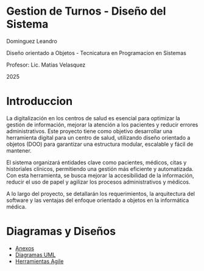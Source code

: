 
# Gestion de Turnos - Diseño del Sistema

Dominguez Leandro

Diseño orientado a Objetos - Tecnicatura en Programacion en Sistemas

Profesor: Lic. Matias Velasquez

2025

# Introduccion


La digitalización en los centros de salud es esencial para optimizar la gestión de información, mejorar la atención a los pacientes y reducir errores administrativos. Este proyecto tiene como objetivo desarrollar una herramienta digital para un centro de salud, utilizando diseño orientado a objetos (DOO) para garantizar una estructura modular, escalable y fácil de mantener.

El sistema organizará entidades clave como pacientes, médicos, citas y historiales clínicos, permitiendo una gestión más eficiente y automatizada. Con esta herramienta, se busca mejorar la accesibilidad de la información, reducir el uso de papel y agilizar los procesos administrativos y médicos.

A lo largo del proyecto, se detallarán los requerimientos, la arquitectura del software y las ventajas del enfoque orientado a objetos en la informática médica.



  

# Diagramas y Diseños

 * [Anexos](anexos.md)
 * [Diagramas UML](diagramasUML.md)
 * [Herramientas Agile](diagramas_de_casos_de_uso.md)

   
